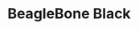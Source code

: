 ---
layout: device
title: BeagleBone Black

boardname: BeagleBone Black
releaseversion: v0.8
imagefile: syncloud-beagleboneblack-v0.8.img
boardpicture: board-beagleboneblack-case-wide.png
board-site: http://beagleboard.org/Products/BeagleBone+Black
storage-type: external USB
base-image-name: BeagleBoardUbuntu
base-image-url: http://elinux.org/BeagleBoardUbuntu
schema-picture: schema-beagleboneblack-logo.png
---